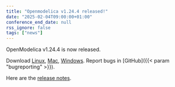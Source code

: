 ```yaml
---
title: "Openmodelica v1.24.4 released!"
date: "2025-02-04T09:00:00+01:00"
conference_end_date: null
rss_ignore: false
tags: ["news"]
---
```


OpenModelica v1.24.4 is now released.

Download [Linux](/download/download-linux/), [Mac](/download/download-mac/), [Windows](/download/download-windows/). Report bugs in [GitHub]({{< param "bugreporting" >}}).

Here are the [release notes](https://github.com/OpenModelica/OpenModelica/releases/tag/v1.24.4).
